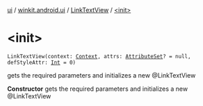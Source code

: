 [ui](../../index.md) / [winkit.android.ui](../index.md) / [LinkTextView](index.md) / [&lt;init&gt;](./-init-.md)

# &lt;init&gt;

`LinkTextView(context: `[`Context`](https://developer.android.com/reference/android/content/Context.html)`, attrs: `[`AttributeSet`](https://developer.android.com/reference/android/util/AttributeSet.html)`? = null, defStyleAttr: `[`Int`](https://kotlinlang.org/api/latest/jvm/stdlib/kotlin/-int/index.html)` = 0)`

gets the required parameters and initializes a new @LinkTextView

**Constructor**
gets the required parameters and initializes a new @LinkTextView

